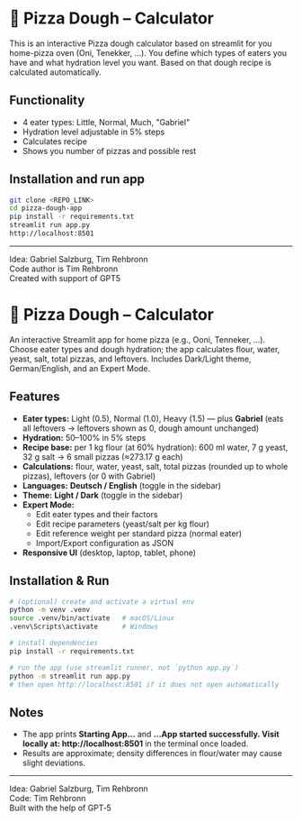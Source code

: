 # 🍕 Pizza Dough – Calculator

This is an interactive Pizza dough calculator based on streamlit for you home-pizza oven (Oni, Tenekker, ...). You define which types of eaters you have and what hydration level you want. Based on that dough recipe is calculated automatically.

## Functionality

- 4 eater types: Little, Normal, Much, "Gabriel"
- Hydration level adjustable in 5% steps
- Calculates recipe
- Shows you number of pizzas and possible rest

## Installation and run app

   ```bash
   git clone <REPO_LINK>
   cd pizza-dough-app
   pip install -r requirements.txt
   streamlit run app.py
   http://localhost:8501
   ```

----

Idea: Gabriel Salzburg, Tim Rehbronn \
Code author is Tim Rehbronn \
Created with support of GPT5

# 🍕 Pizza Dough – Calculator

An interactive Streamlit app for home pizza (e.g., Ooni, Tenneker, …). Choose eater types and dough hydration; the app calculates flour, water, yeast, salt, total pizzas, and leftovers. Includes Dark/Light theme, German/English, and an Expert Mode.

## Features
- **Eater types:** Light (0.5), Normal (1.0), Heavy (1.5) — plus **Gabriel** (eats all leftovers → leftovers shown as 0, dough amount unchanged)
- **Hydration:** 50–100% in 5% steps
- **Recipe base:** per 1 kg flour (at 60% hydration): 600 ml water, 7 g yeast, 32 g salt → 6 small pizzas (≈273.17 g each)
- **Calculations:** flour, water, yeast, salt, total pizzas (rounded up to whole pizzas), leftovers (or 0 with Gabriel)
- **Languages:** **Deutsch / English** (toggle in the sidebar)
- **Theme:** **Light / Dark** (toggle in the sidebar)
- **Expert Mode:**
  - Edit eater types and their factors
  - Edit recipe parameters (yeast/salt per kg flour)
  - Edit reference weight per standard pizza (normal eater)
  - Import/Export configuration as JSON
- **Responsive UI** (desktop, laptop, tablet, phone)

## Installation & Run
```bash
# (optional) create and activate a virtual env
python -m venv .venv
source .venv/bin/activate   # macOS/Linux
.venv\Scripts\activate      # Windows

# install dependencies
pip install -r requirements.txt

# run the app (use streamlit runner, not `python app.py`)
python -m streamlit run app.py
# then open http://localhost:8501 if it does not open automatically
```

## Notes
- The app prints **Starting App…** and **…App started successfully. Visit locally at: http://localhost:8501** in the terminal once loaded.
- Results are approximate; density differences in flour/water may cause slight deviations.

---
Idea: Gabriel Salzburg, Tim Rehbronn  \
Code: Tim Rehbronn  \
Built with the help of GPT‑5